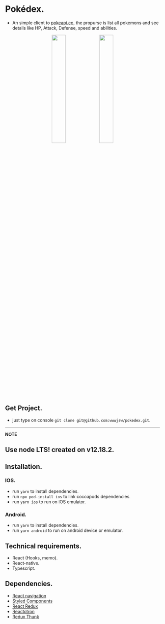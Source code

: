 # Pokédex.
- An simple client to [pokeapi.co](https://pokeapi.co/), the propurse is list all pokemons and see details like HP, Attack, Defense, speed and abilities.

<p align="center"><img src="https://i.ibb.co/1LmXSG2/Simulator-Screen-Shot-i-Phone-11-2020-07-23-at-06-15-17.png" width="30%"/> <img src="https://i.ibb.co/XL9jxmk/Simulator-Screen-Shot-i-Phone-11-2020-07-23-at-06-15-23.png" width="30%"/></p>

## Get Project.
- just type on console `git clone git@github.com:wwwjsw/pokedex.git`.

---
**NOTE**

Use node LTS! created on v12.18.2.
---

## Installation.

### IOS.
- run `yarn` to install dependencies.
- run `npx pod-install ios` to link cocoapods dependencies.
- run `yarn ios` to run on IOS emulator.

### Android.
- run `yarn` to install dependencies.
- run `yarn android` to run on android device or emulator.

## Technical requirements.

- React (Hooks, memo). 
- React-native.
- Typescript.

## Dependencies.

- [React navigation](https://reactnavigation.org/)
- [Styled Components](https://styled-components.com/)
- [React Redux](https://github.com/reduxjs/react-redux)
- [Reactotron](https://redux-toolkit.js.org/)
- [Redux Thunk](https://github.com/reduxjs/redux-thunk)
